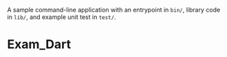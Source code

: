 A sample command-line application with an entrypoint in `bin/`, library code
in `lib/`, and example unit test in `test/`.
# Exam_Dart
